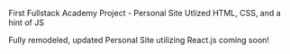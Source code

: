 First Fullstack Academy Project - Personal Site
Utlized HTML, CSS, and a hint of JS

Fully remodeled, updated Personal Site utilizing React.js coming soon!
